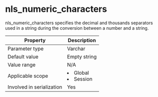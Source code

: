 nls_numeric_characters
===========================================
<!-- # docslug#/oceanbase-database/oceanbase-database/V4.0.0/nls_numeric_characters-1-2-3 -->
nls_numeric_characters specifies the decimal and thousands separators used in a string during the conversion between a number and a string.


| **Property** | **Description**            |
|---------|----------------------------|
| Parameter type | Varchar                    |
| Default value | Empty string               |
| Value range | N/A                        |
| Applicable scope | <li> Global   <li> Session |
| Involved in serialization | Yes                        |



